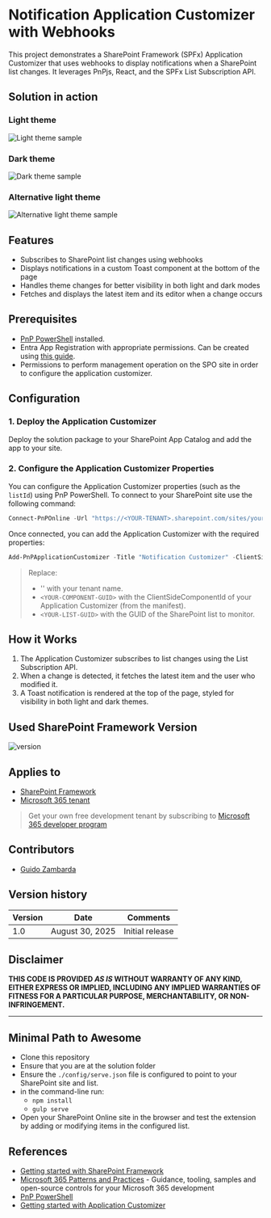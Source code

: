 # Notification Application Customizer with Webhooks

This project demonstrates a SharePoint Framework (SPFx) Application Customizer that uses webhooks to display notifications when a SharePoint list changes. It leverages PnPjs, React, and the SPFx List Subscription API.

## Solution in action

### Light theme
![Light theme sample](<assets/Light theme.gif>)

### Dark theme
![Dark theme sample](<assets/Dark theme.gif>)

### Alternative light theme
![Alternative light theme sample](<assets/Alternative light theme.gif>)

## Features

- Subscribes to SharePoint list changes using webhooks
- Displays notifications in a custom Toast component at the bottom of the page
- Handles theme changes for better visibility in both light and dark modes
- Fetches and displays the latest item and its editor when a change occurs

## Prerequisites

- [PnP PowerShell](https://pnp.github.io/powershell/) installed.
- Entra App Registration with appropriate permissions. Can be created using [this guide](https://pnp.github.io/powershell/articles/registerapplication.html).
- Permissions to perform management operation on the SPO site in order to configure the application customizer.

## Configuration

### 1. Deploy the Application Customizer

Deploy the solution package to your SharePoint App Catalog and add the app to your site.

### 2. Configure the Application Customizer Properties

You can configure the Application Customizer properties (such as the `listId`) using PnP PowerShell.
To connect to your SharePoint site use the following command:

```powershell
Connect-PnPOnline -Url "https://<YOUR-TENANT>.sharepoint.com/sites/yoursite" -ClientId "<YOUR-ENTRA-APP-REG-ID> -Interactive
```

Once connected, you can add the Application Customizer with the required properties:

```powershell
Add-PnPApplicationCustomizer -Title "Notification Customizer" -ClientSideComponentId "<YOUR-COMPONENT-GUID>" -ClientSideComponentProperties "{`"listId`":`"<YOUR-LIST-GUID>`"}" 
```

> Replace:
>- '<YOUR-TENANT>' with your tenant name.
>- `<YOUR-COMPONENT-GUID>` with the ClientSideComponentId of your Application Customizer (from the manifest).
>- `<YOUR-LIST-GUID>` with the GUID of the SharePoint list to monitor.

## How it Works

1. The Application Customizer subscribes to list changes using the List Subscription API.
2. When a change is detected, it fetches the latest item and the user who modified it.
3. A Toast notification is rendered at the top of the page, styled for visibility in both light and dark themes.

## Used SharePoint Framework Version

![version](https://img.shields.io/badge/version-1.21.1-green.svg)

## Applies to

- [SharePoint Framework](https://aka.ms/spfx)
- [Microsoft 365 tenant](https://docs.microsoft.com/en-us/sharepoint/dev/spfx/set-up-your-developer-tenant)

> Get your own free development tenant by subscribing to [Microsoft 365 developer program](http://aka.ms/o365devprogram)

## Contributors

* [Guido Zambarda](https://github.com/guidozam)

## Version history

| Version | Date             | Comments        |
| ------- | ---------------- | --------------- |
| 1.0     | August 30, 2025 | Initial release |

## Disclaimer

**THIS CODE IS PROVIDED _AS IS_ WITHOUT WARRANTY OF ANY KIND, EITHER EXPRESS OR IMPLIED, INCLUDING ANY IMPLIED WARRANTIES OF FITNESS FOR A PARTICULAR PURPOSE, MERCHANTABILITY, OR NON-INFRINGEMENT.**

---

## Minimal Path to Awesome

- Clone this repository
- Ensure that you are at the solution folder
- Ensure the `./config/serve.json` file is configured to point to your SharePoint site and list.
- in the command-line run:
  - `npm install`
  - `gulp serve`
- Open your SharePoint Online site in the browser and test the extension by adding or modifying items in the configured list.

## References

- [Getting started with SharePoint Framework](https://docs.microsoft.com/en-us/sharepoint/dev/spfx/set-up-your-developer-tenant)
- [Microsoft 365 Patterns and Practices](https://aka.ms/m365pnp) - Guidance, tooling, samples and open-source controls for your Microsoft 365 development
- [PnP PowerShell](https://pnp.github.io/powershell/)
- [Getting started with Application Customizer](https://learn.microsoft.com/en-gb/sharepoint/dev/spfx/extensions/get-started/build-a-hello-world-extension)
